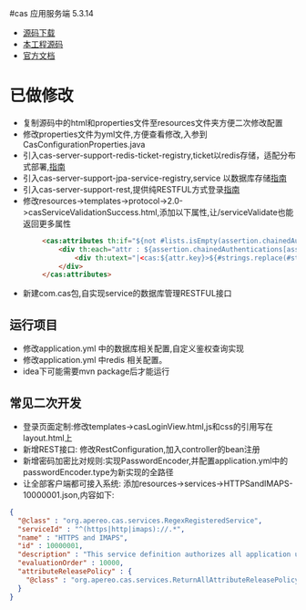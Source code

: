 #cas 应用服务端 5.3.14
- [源码下载](https://github.com/apereo/cas/archive/refs/tags/v5.3.14.zip)
- [本工程源码](https://github.com/apereo/cas-overlay-template/tree/5.3)
- [官方文档](https://apereo.github.io/cas/5.3.x/index.html)

# 已做修改
- 复制源码中的html和properties文件至resources文件夹方便二次修改配置
- 修改properties文件为yml文件,方便查看修改,入参到CasConfigurationProperties.java
- 引入cas-server-support-redis-ticket-registry,ticket以redis存储，适配分布式部署,[指南](https://apereo.github.io/cas/5.3.x/installation/Redis-Ticket-Registry.html)
- 引入cas-server-support-jpa-service-registry,service 以数据库存储[指南](https://apereo.github.io/cas/5.3.x/installation/Service-Management.html)
- 引入cas-server-support-rest,提供纯RESTFUL方式登录[指南](https://apereo.github.io/cas/5.3.x/protocol/REST-Protocol.html)
- 修改resources->templates->protocol->2.0->casServiceValidationSuccess.html,添加以下属性,让/serviceValidate也能返回更多属性
```html
        <cas:attributes th:if="${not #lists.isEmpty(assertion.chainedAuthentications[assertion.chainedAuthentications.size()-1].principal.attributes)}">
            <div th:each="attr : ${assertion.chainedAuthentications[assertion.chainedAuthentications.size()-1].principal.attributes}" th:remove="tag">
                <div th:utext="|<cas:${attr.key}>${#strings.replace(#strings.replace(attr.value,'[',''),']','')}</cas:${attr.key}>|" th:remove="tag"></div>
            </div>
        </cas:attributes>
```
- 新建com.cas包,自实现service的数据库管理RESTFUL接口

## 运行项目
- 修改application.yml 中的数据库相关配置,自定义鉴权查询实现
- 修改application.yml 中redis 相关配置。
- idea下可能需要mvn package后才能运行

## 常见二次开发
- 登录页面定制:修改templates->casLoginView.html,js和css的引用写在layout.html上
- 新增REST接口: 修改RestConfiguration,加入controller的bean注册
- 新增密码加密比对规则:实现PasswordEncoder,并配置application.yml中的passwordEncoder.type为新实现的全路径
- 让全部客户端都可接入系统: 添加resources->services->HTTPSandIMAPS-10000001.json,内容如下:
```json
{
  "@class" : "org.apereo.cas.services.RegexRegisteredService",
  "serviceId" : "^(https|http|imaps)://.*",
  "name" : "HTTPS and IMAPS",
  "id" : 10000001,
  "description" : "This service definition authorizes all application urls that support HTTPS and IMAPS protocols.",
  "evaluationOrder" : 10000,
  "attributeReleasePolicy" : {
    "@class" : "org.apereo.cas.services.ReturnAllAttributeReleasePolicy"
  }
}
```